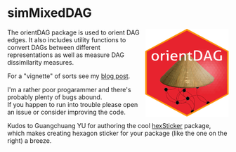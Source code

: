# simMixedDAG

<img src='inst/orientDAGhex.png' align="right" height="200" width = "190" />


The orientDAG package is used to orient DAG edges. It also includes utility functions to convert DAGs between different representations as well as measure DAG dissimilarity measures.

For a "vignette" of sorts see my [blog post](https://iyarlin.github.io/2019/07/23/automatic_DAG_learning_part_2/).

I'm a rather poor progarammer and there's probably plenty of bugs abound.  
If you happen to run into trouble please open an issue or consider improving the code.

Kudos to Guangchuang YU for authoring the cool [hexSticker](https://github.com/GuangchuangYu/hexSticker) package, which makes creating hexagon sticker for your package (like the one on the right) a breeze.  
